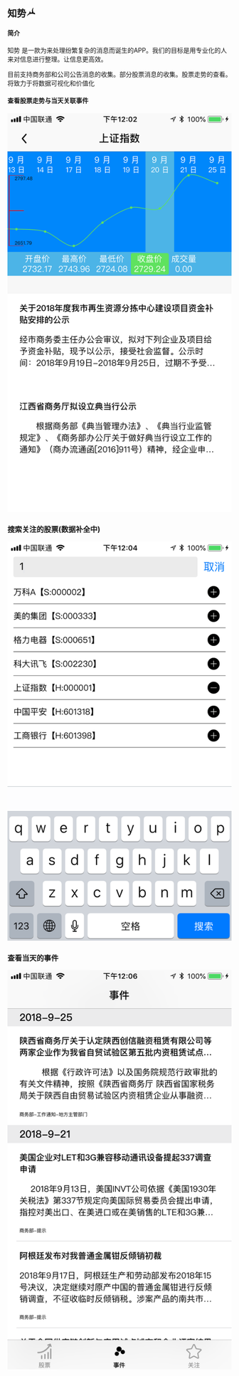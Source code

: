 ## 知势![](/assets/icon-20.png)

#### 简介

知势 是一款为来处理纷繁复杂的消息而诞生的APP。我们的目标是用专业化的人来对信息进行整理。让信息更高效。

目前支持商务部和公司公告消息的收集。部分股票消息的收集。股票走势的查看。将致力于将数据可视化和价值化

#### 查看股票走势与当天关联事件

![](/assets/IMG_2082.PNG)

### 搜索关注的股票\(数据补全中\)

![](/assets/IMG_2088.PNG)





### 查看当天的事件



![](/assets/IMG_2089.PNG)

